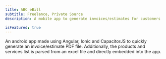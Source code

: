 ```yaml
---
title: ABC eBill
subtitle: Freelance, Private Source
description: A mobile app to generate invoices/estimates for customers in pdf format.

isFeatured: true
---
```


An android app made using Angular, Ionic and CapacitorJS to quickly generate an invoice/estimate PDF file. Additionally, the products and services list is parsed from an excel file and directly embedded into the app.
